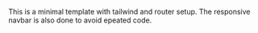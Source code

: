 This is a minimal template with tailwind and router setup. The responsive navbar is also done to avoid epeated code. 